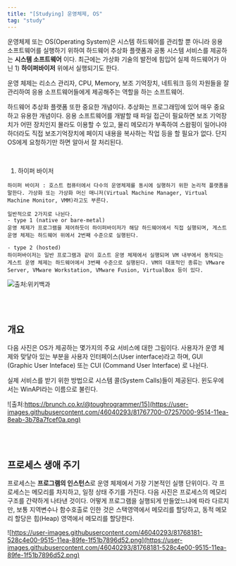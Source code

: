 ```yaml
---
title: "[Studying] 운영체제, OS"
tag: "study"
---
```


운영체제 또는 OS(Operating System)은 시스템 하드웨어를 관리할 뿐 아니라 응용 소프트웨어를 실행하기 위하여 하드웨어 추상화 플랫폼과 공통 시스템 서비스를 제공하는 **시스템 소프트웨어** 이다. 최근에는 가상화 기술의 발전에 힘입어 실제 하드웨어가 아닌 1) **하이퍼바이저**  위에서 실행되기도 한다.

운영 체제는 리소스 관리자, CPU, Memory, 보조 기억장치, 네트워크 등의 자원들을 잘 관리하여 응용 소프트웨어들에게 제공해주는 역할을 하는 소프트웨어.

하드웨어 추상화 플랫폼 또한 중요한 개념이다. 추상화는 프로그래밍에 있어 매우 중요하고 유용한 개념이다. 응용 소프트웨어를 개발할 때 파일 접근이 필요하면 보조 기억장치가 어떤 장치인지 몰라도 이용할 수 있고, 물리 메모리가 부족하여 스왑핑이 일어나야 하더라도 직접 보조기억장치에 페이지 내용을 복사하는 작업 등을 할 필요가 없다. 단지 OS에게 요청하기만 하면 알아서 잘 처리된다.

<br>

1) 하이퍼 바이저

```
하이퍼 바이저 : 호스트 컴퓨터에서 다수의 운영체제를 동시에 실행하기 위한 논리적 플랫폼을 말한다. 가상화 또는 가상화 머신 매니저(Virtual Machine Manager, Virtual Machine Monitor, VMM)라고도 부른다.

일반적으로 2가지로 나뉜다.
- type 1 (native or bare-metal)
운영 체제가 프로그램을 제어하듯이 하이퍼바이저가 해당 하드웨어에서 직접 실행되며, 게스트 운영 체제는 하드웨어 위에서 2번째 수준으로 실행된다.

- type 2 (hosted)
하이퍼바이저는 일반 프로그램과 같이 호스트 운영 체제에서 실행되며 VM 내부에서 동작되는 게스트 운영 체제는 하드웨어에서 3번째 수준으로 실행된다. VM의 대표적인 종류는 VMware Server, VMware Workstation, VMware Fusion, VirtualBox 등이 있다.
```

![출처:위키백과](https://user-images.githubusercontent.com/46040293/81761998-7bf1ad80-9506-11ea-95b5-009927e9f0ef.png)



<br>

<br>

## 개요

다음 사진은 OS가 제공하는 몇가지의 주요 서비스에 대한 그림이다. 사용자가 운영 체제와 맞닿아 있는 부분을 사용자 인터페이스(User interface)라고 하며, GUI (Graphic User Inteface) 또는 CUI (Command User Interface) 로 나뉜다.

실제 서비스를 받기 위한 방법으로 시스템 콜(System Calls)들이 제공된다. 윈도우에서는 WinAPI라는 이름으로 불린다.

![출처:https://brunch.co.kr/@toughrogrammer/15](https://user-images.githubusercontent.com/46040293/81767700-07257000-9514-11ea-8eab-3b78a7fcef0a.png)

<br>

<br>

## 프로세스 생애 주기

프로세스는 **프로그램의 인스턴스**로 운영 체제에서 가장 기본적인 실행 단위이다. 각 프로세스는 메모리를 차지하고, 일정 상태 주기를 가진다. 다음 사진은 프로세스의 메모리 구조를 간략하게 나타낸 것이다. 어떻게 프로그램을 실행되게 만들었느냐에 따라 다르지만, 보통 지역변수나 함수호출로 인한 것은 스택영역에서 메모리를 할당하고, 동적 메모리 할당은 힙(Heap) 영역에서 메모리를 할당한다.

![https://user-images.githubusercontent.com/46040293/81768181-528c4e00-9515-11ea-89fe-1f51b7896d52.png](https://user-images.githubusercontent.com/46040293/81768181-528c4e00-9515-11ea-89fe-1f51b7896d52.png)



